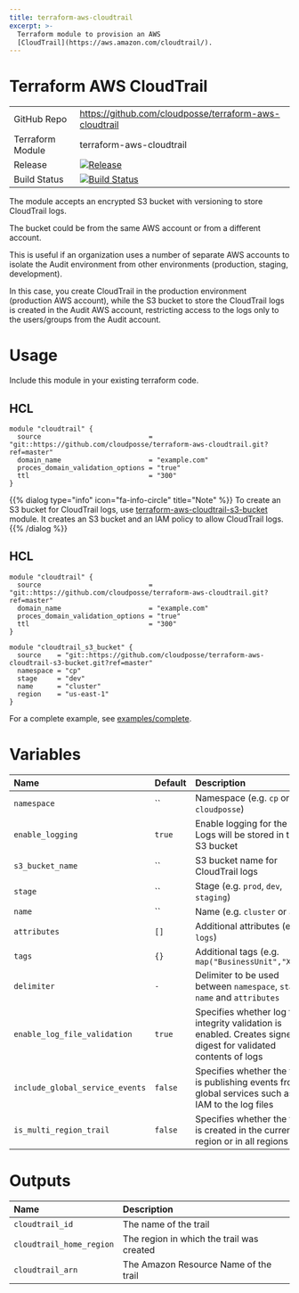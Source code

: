 ```yaml
---
title: terraform-aws-cloudtrail
excerpt: >-
  Terraform module to provision an AWS
  [CloudTrail](https://aws.amazon.com/cloudtrail/).
---
```


# Terraform AWS CloudTrail

|                  |                                                                                                                                                             |
|:-----------------|:------------------------------------------------------------------------------------------------------------------------------------------------------------|
| GitHub Repo      | <https://github.com/cloudposse/terraform-aws-cloudtrail>                                                                                                    |
| Terraform Module | terraform-aws-cloudtrail                                                                                                                                    |
| Release          | [![Release](https://img.shields.io/github/release/cloudposse/terraform-aws-cloudtrail.svg)](https://github.com/cloudposse/terraform-aws-cloudtrail/release) |
| Build Status     | [![Build Status](https://travis-ci.org/cloudposse/terraform-aws-cloudtrail.svg?branch=master)](https://travis-ci.org/cloudposse/terraform-aws-cloudtrail)   |

The module accepts an encrypted S3 bucket with versioning to store CloudTrail logs.

The bucket could be from the same AWS account or from a different account.

This is useful if an organization uses a number of separate AWS accounts to isolate the Audit environment from other environments (production, staging, development).

In this case, you create CloudTrail in the production environment (production AWS account), while the S3 bucket to store the CloudTrail logs is created in the Audit AWS account, restricting access to the logs only to the users/groups from the Audit account.

# Usage

Include this module in your existing terraform code.

## HCL

```hcl
module "cloudtrail" {
  source                           = "git::https://github.com/cloudposse/terraform-aws-cloudtrail.git?ref=master"
  domain_name                      = "example.com"
  proces_domain_validation_options = "true"
  ttl                              = "300"
}
```

{{% dialog type="info" icon="fa-info-circle" title="Note" %}}
To create an S3 bucket for CloudTrail logs, use [terraform-aws-cloudtrail-s3-bucket](https://github.com/cloudposse/terraform-aws-cloudtrail-s3-bucket) module. It creates an S3 bucket and an IAM policy to allow CloudTrail logs.
{{% /dialog %}}

## HCL

```hcl
module "cloudtrail" {
  source                           = "git::https://github.com/cloudposse/terraform-aws-cloudtrail.git?ref=master"
  domain_name                      = "example.com"
  proces_domain_validation_options = "true"
  ttl                              = "300"
}

module "cloudtrail_s3_bucket" {
  source    = "git::https://github.com/cloudposse/terraform-aws-cloudtrail-s3-bucket.git?ref=master"
  namespace = "cp"
  stage     = "dev"
  name      = "cluster"
  region    = "us-east-1"
}
```

For a complete example, see [examples/complete](https://github.com/cloudposse/terraform-aws-cloudtrail/examples/complete).

# Variables

| Name                            | Default | Description                                                                                                      | Required |
|:--------------------------------|:--------|:-----------------------------------------------------------------------------------------------------------------|:---------|
| `namespace`                     | ``      | Namespace (e.g. `cp` or `cloudposse`)                                                                            | Yes      |
| `enable_logging`                | `true`  | Enable logging for the trail. Logs will be stored in the S3 bucket                                               | No       |
| `s3_bucket_name`                | ``      | S3 bucket name for CloudTrail logs                                                                               | Yes      |
| `stage`                         | ``      | Stage (e.g. `prod`, `dev`, `staging`)                                                                            | Yes      |
| `name`                          | ``      | Name (e.g. `cluster` or `app`)                                                                                   | Yes      |
| `attributes`                    | `[]`    | Additional attributes (e.g. `logs`)                                                                              | No       |
| `tags`                          | `{}`    | Additional tags (e.g. `map("BusinessUnit","XYZ")`                                                                | No       |
| `delimiter`                     | `-`     | Delimiter to be used between `namespace`, `stage`, `name` and `attributes`                                       | No       |
| `enable_log_file_validation`    | `true`  | Specifies whether log file integrity validation is enabled. Creates signed digest for validated contents of logs | No       |
| `include_global_service_events` | `false` | Specifies whether the trail is publishing events from global services such as IAM to the log files               | No       |
| `is_multi_region_trail`         | `false` | Specifies whether the trail is created in the current region or in all regions                                   | No       |

# Outputs

| Name                     | Description                               |
|:-------------------------|:------------------------------------------|
| `cloudtrail_id`          | The name of the trail                     |
| `cloudtrail_home_region` | The region in which the trail was created |
| `cloudtrail_arn`         | The Amazon Resource Name of the trail     |
